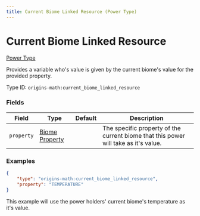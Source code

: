 ```yaml
---
title: Current Biome Linked Resource (Power Type)
---
```


# Current Biome Linked Resource

[Power Type](../power_types.md)

Provides a variable who's value is given by the current biome's value for the provided property.

Type ID: `origins-math:current_biome_linked_resource`

### Fields
| Field   | Type | Default    | Description |
|---------|------|------------|-------------|
|`property`|[Biome Property](../data_types/biome_property.md)| | The specific property of the current biome that this power will take as it's value. |

### Examples
```json
{
	"type": "origins-math:current_biome_linked_resource",
	"property": "TEMPERATURE"
}
```
This example will use the power holders' current biome's temperature as it's value.
